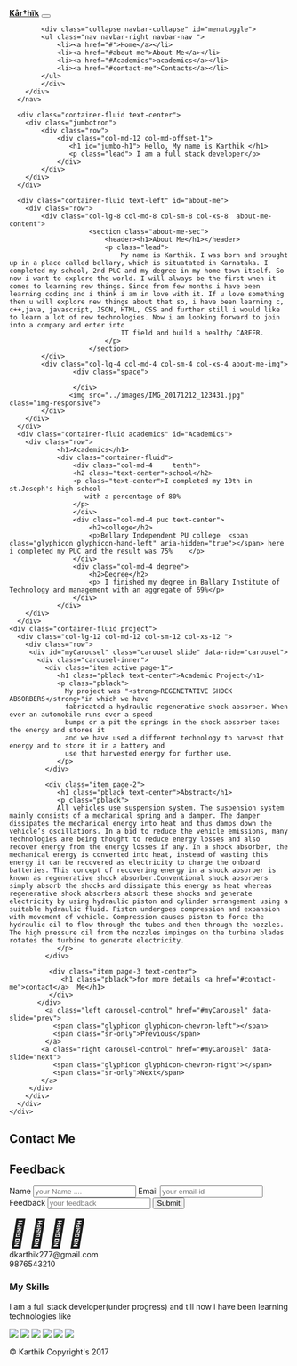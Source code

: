 <!DOCTYPE html>
<html>
<head>
	<meta name="viewport" content="width:divice-width, initial-scale=1.0">
	<meta charset="utf-8">
	<link rel="stylesheet" type="text/css" href="../css/project.css">
    <link rel="stylesheet" href="https://maxcdn.bootstrapcdn.com/bootstrap/3.3.7/css/bootstrap.min.css">
	<link rel="stylesheet" href="https://cdnjs.cloudflare.com/ajax/libs/font-awesome/4.7.0/css/font-awesome.min.css">
	<title>project</title>
</head>
<body>
      <nav class="navbar navbar-inverse navbar-fixed-top nav1">
      	<div class="container-fluid">
	    	<div class="navbar-header">
				<a class="navbar-brand brand" href="#"><strong>Kår†hïk</strong></a>
				<button class="navbar-toggle" type="button" data-toggle="collapse" data-target="#menutoggle">
					<span class="icon-bar"></span>
					<span class="icon-bar"></span>
					<span class="icon-bar"></span>
				</button>
			</div>
			
			<div class="collapse navbar-collapse" id="menutoggle">
			<ul class="nav navbar-right navbar-nav ">
				<li><a href="#">Home</a></li>
				<li><a href="#about-me">About Me</a></li>
				<li><a href="#Academics">academics</a></li>
				<li><a href="#contact-me">Contacts</a></li>			
			</ul>
			</div>
		</div>
      </nav>
    
      <div class="container-fluid text-center">
      	<div class="jumbotron">
      		<div class="row">
      			<div class="col-md-12 col-md-offset-1">
      			   <h1 id="jumbo-h1"> Hello, My name is Karthik </h1>
      			   <p class="lead"> I am a full stack developer</p>
      		    </div>
      		</div>
      	</div>
      </div>
      
      <div class="container-fluid text-left" id="about-me">
      	<div class="row">
      		<div class="col-lg-8 col-md-8 col-sm-8 col-xs-8  about-me-content">
      					<section class="about-me-sec"> 
      						<header><h1>About Me</h1></header>
      						<p class="lead">
      							My name is Karthik. I was born and brought up in a place called bellary, which is situatated in Karnataka. I completed my school, 2nd PUC and my degree in my home town itself. So now i want to explore the world. I will always be the first when it comes to learning new things. Since from few months i have been learning coding and i think i am in love with it. If u love something then u will explore new things about that so, i have been learning c, c++,java, javascript, JSON, HTML, CSS and further still i would like to learn a lot of new technologies. Now i am looking forward to join into a company and enter into 
      							IT field and build a healthy CAREER.
      						</p>
      					</section>
      		</div>
      		<div class="col-lg-4 col-md-4 col-sm-4 col-xs-4 about-me-img">
      				<div class="space">
      					
      				</div>
                   <img src="../images/IMG_20171212_123431.jpg" class="img-responsive">
      		</div>
      	</div>
      </div>
      <div class="container-fluid academics" id="Academics">
      	<div class="row"> 
      			<h1>Academics</h1>
      			<div class="container-fluid">
      				<div class="col-md-4 	 tenth">
      				<h2 class="text-center">school</h2>
      				<p class="text-center">I completed my 10th in st.Joseph's high school
      				   with a percentage of 80%
      				</p>
      			    </div>
      			    <div class="col-md-4 puc text-center">
      			    	<h2>college</h2>
      			    	<p>Bellary Independent PU college  <span class="glyphicon glyphicon-hand-left" aria-hidden="true"></span> here i completed my PUC and the result was 75%	</p>
      			    </div>
      			    <div class="col-md-4 degree">
      			    	<h2>Degree</h2>
      			    	<p> I finished my degree in Ballary Institute of Technology and management with an aggregate of 69%</p>
      			    </div>
      			</div>    
      	</div>
      </div>
    <div class="container-fluid project">
      <div class="col-lg-12 col-md-12 col-sm-12 col-xs-12 ">
     	<div class="row">
     	 <div id="myCarousel" class="carousel slide" data-ride="carousel">
           <div class="carousel-inner">
             <div class="item active page-1">
                <h1 class="pblack text-center">Academic Project</h1>
     	        <p class="pblack">
     		      My project was "<strong>REGENETATIVE SHOCK ABSORBERS</strong>"in which we have 
      		      fabricated a hydraulic regenerative shock absorber. When ever an automobile runs over a speed
      		      bumps or a pit the springs in the shock absorber takes the energy and stores it 
      		      and we have used a different technology to harvest that energy and to store it in a battery and 
      		      use that harvested energy for further use.
      	        </p>
             </div>

             <div class="item page-2">
                <h1 class="pblack text-center">Abstract</h1>
     	        <p class="pblack">
     		    All vehicles use suspension system. The suspension system mainly consists of a mechanical spring and a damper. The damper dissipates the mechanical energy into heat and thus damps down the vehicle’s oscillations. In a bid to reduce the vehicle emissions, many technologies are being thought to reduce energy losses and also recover energy from the energy losses if any. In a shock absorber, the mechanical energy is converted into heat, instead of wasting this energy it can be recovered as electricity to charge the onboard batteries. This concept of recovering energy in a shock absorber is known as regenerative shock absorber.Conventional shock absorbers simply absorb the shocks and dissipate this energy as heat whereas regenerative shock absorbers absorb these shocks and generate electricity by using hydraulic piston and cylinder arrangement using a suitable hydraulic fluid. Piston undergoes compression and expansion with movement of vehicle. Compression causes piston to force the hydraulic oil to flow through the tubes and then through the nozzles. The high pressure oil from the nozzles impinges on the turbine blades rotates the turbine to generate electricity.
                </p>
             </div>

              <div class="item page-3 text-center">
                 <h1 class="pblack">for more details <a href="#contact-me">contact</a>  Me</h1>
              </div>
           </div>
             <a class="left carousel-control" href="#myCarousel" data-slide="prev">
               <span class="glyphicon glyphicon-chevron-left"></span>
               <span class="sr-only">Previous</span>
             </a>
            <a class="right carousel-control" href="#myCarousel" data-slide="next">
               <span class="glyphicon glyphicon-chevron-right"></span>
               <span class="sr-only">Next</span>
            </a>
         </div>
        </div>
      </div>
    </div>
    


 <div class="container-fluid" id="contact-me">
    <div class="col-lg-7 col-md-7 col-sm-7 col-xs-12 contacts">
    	 <div class="row">
    	 	<h1 class="text-center pblack">Contact Me</h1>
    	 		<form class="form">
    	 			<h1>Feedback</h1>
    	 			<label class="white" for="name">Name</label>
    	 			<input type="text" id="name" name="Name" placeholder="your Name ....">
    	 			<label class="white" for="email">Email</label>
    	 			<input type="text" id="email" name="emailid" placeholder="your email-id">
    	 			<label class="white" for="feedback">Feedback</label>
    	 			<input class="feedback" type="text" id="feedback" name="feedback" placeholder="your feedback">
    	 			<button class="btn text-center" type="submit" value="Submit" onclick="popup()">Submit</button>
    	 		</form>
    	 	<div class="icons">
    	 		<i style="font-size:48px" class="fa i1">&#xf082;</i>
    	 		<i style="font-size:48px" class="fa i2" >&#xf09b;</i>
    	 		<i style="font-size:48px" class="fa i3">&#xf08c;</i>
    	 		<i style="font-size:48px" class="fa i4">&#xf081;</i>
    	 		<div class="gmail">
    	 		<div><span class="glyphicon glyphicon-envelope" aria-hidden="true">   dkarthik277@gmail.com</span></div>
    	 	    </div>
    	 	    <div class="phone">
    	 		<div><span class="glyphicon glyphicon-phone" aria-hidden="true">  9876543210</span></div>
    	 	    </div>
    	 	</div>
    	 </div>
    </div>
    <div class="col-lg-4 col-md-4 col-sm-4 col-xs-12  skills">
    	<aside class="row">
    		<h1 class="pblack">My Skills</h1>
    		<p class="pblack">I am a full stack developer(under progress) and till now i have been learning technologies like</p>
    			<span>
    			  <img src="../images/html.jpg" class="img-responsive html">
    		    </span>
    		    <span>
    			  <img src="../images/css.jpg" class="img-responsive html">
    			</span>
    			<span>
    			  <img src="../images/javascript.jpg" class="img-responsive html">
    			</span>
    			<span>
    			  <img src="../images/java.jpg" class="img-responsive html">
    			</span>
    			<span>
    			  <img src="../images/c.jpg" class="img-responsive html">
    			</v>
    			<span>
    			  <img src="../images/c++.jpg" class="img-responsive html">
    			</span>
    	</aside>     
    </div>
 </div>
 <footer>
 	<div class="container-fluid">
 		<div class="row">
 			<div class="text-center">
 				<p>&copy; Karthik Copyright's 2017 </p>
 			</div>
 		</div>
 	</div>
 </footer> 
<script type="text/javascript">
	function popup(){
       window.alert("Sorry! This is Just for Demo but even then Thank you for your feedback");
	}
</script>
<script src="https://code.jquery.com/jquery-3.1.1.slim.min.js" integrity="sha384-A7FZj7v+d/sdmMqp/nOQwliLvUsJfDHW+k9Omg/a/EheAdgtzNs3hpfag6Ed950n" crossorigin="anonymous"></script>
<script src="https://cdnjs.cloudflare.com/ajax/libs/tether/1.4.0/js/tether.min.js" integrity="sha384-DztdAPBWPRXSA/3eYEEUWrWCy7G5KFbe8fFjk5JAIxUYHKkDx6Qin1DkWx51bBrb" crossorigin="anonymous"></script>
<script src="https://maxcdn.bootstrapcdn.com/bootstrap/4.0.0-alpha.6/js/bootstrap.min.js" integrity="sha384-vBWWzlZJ8ea9aCX4pEW3rVHjgjt7zpkNpZk+02D9phzyeVkE+jo0ieGizqPLForn" crossorigin="anonymous"></script>
<script src="https://ajax.googleapis.com/ajax/libs/jquery/3.2.1/jquery.min.js"></script>
<script src="https://maxcdn.bootstrapcdn.com/bootstrap/3.3.7/js/bootstrap.min.js"></script>
</body>
</html>
<!--	<div>
     			<h1 class="pblack text-center">Academic Project</h1>
     			<p class="pblack">
     			    My project was "<strong>REGENETATIVE SHOCK ABSORBERS</strong>"in which we have 
      				fabricated a hydraulic regenerative shock absorber. When ever an automobile runs over a speed
      				bumps or a pit the springs in the shock absorber takes the energy and stores it 
      				and we have used a different technology to harvest that energy and to store it in a battery and 
      				use that harvested energy for further use.
      			</p>
     		</div>-->
